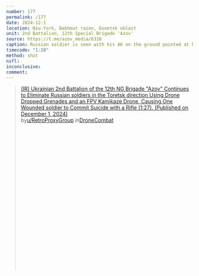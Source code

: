 ```yaml
---
number: 177
permalink: /177
date: 2024-12-1
location: Niu-York, Bakhmut raion, Donetsk oblast
unit: 2nd Battalion, 12th Special Brigade 'Azov'
source: https://t.me/azov_media/6310
caption: Russian soldier is seen with his AK on the ground pointed at his head. Moment before video cuts there is a shot
timecode: "1:28"
method: shot
nsfl: 
inconclusive: 
comment: 
---
```

<blockquote class="reddit-embed-bq" style="height:500px" data-embed-height="740"><a href="https://www.reddit.com/r/DroneCombat/comments/1h4bvwh/ir_ukrainian_2nd_battalion_of_the_12th_ng_brigade/">(IR) Ukrainian 2nd Battalion of the 12th NG Brigade "Azov" Continues to Eliminate Russian soldiers in the Toretsk direction Using Drone Dropped Grenades and an FPV Kamikaze Drone, Causing One Wounded soldier to Commit Suicide with a Rifle (1:27). (Published on December 1, 2024)</a><br> by<a href="https://www.reddit.com/user/RetroProxyGroup/">u/RetroProxyGroup</a> in<a href="https://www.reddit.com/r/DroneCombat/">DroneCombat</a></blockquote><script async="" src="https://embed.reddit.com/widgets.js" charset="UTF-8"></script>